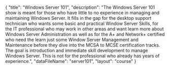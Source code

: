 {
	"title": "Windows Server 101",
	"description": "The Windows Server 101 show is meant for those who have little to no experience in managing and maintaining Windows Server.  It fills in the gap for the desktop support technician who wants some basic and practical Window Server Skills, for the IT professional who may work in other areas and want learn more about Windows Server Administration as well as for the A+ and Network+ certified who need the learn just some Window Server Management and Maintenance before they dive into the MCSA to MCSE certification tracks. The goal is introduction and immediate skill development to manage Windows Server.   This is not for the professional who already has years of experience.",
	"dataFileName": "server101",
	"layout": "course"
}